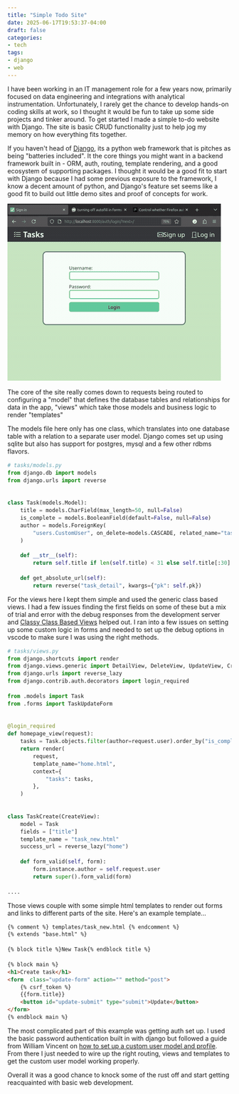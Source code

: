 ```yaml
---
title: "Simple Todo Site"
date: 2025-06-17T19:53:37-04:00
draft: false
categories:
- tech
tags:
- django
- web
---
```


I have been working in an IT management role for a few years now, primarily focused on data engineering and integrations with analytical instrumentation. Unfortunately, I rarely get the chance to develop hands-on coding skills at work, so I thought it would be fun to take up some side projects and tinker around. To get started I made a simple to-do website with Django. The site is basic CRUD functionality just to help jog my memory on how everything fits together.

If you haven't head of [Django](https://www.djangoproject.com/), its a python web framework that is pitches as being "batteries included". It the core things you might want in a backend framework built in - ORM, auth, routing, template rendering, and a good ecosystem of supporting packages. I thought it would be a good fit to start with Django because I had some previous exposure to the framework, I know a decent amount of python, and Django's feature set seems like a good fit to build out little demo sites and proof of concepts for work.

![image](site_example.gif#center)

The core of the site really comes down to requests being routed to configuring a "model" that defines the database tables and relationships for data in the app, "views" which take those models and business logic to render "templates"

The models file here only has one class, which translates into one database table with a relation to a separate user model. Django comes set up using sqlite but also has support for postgres, mysql and a few other rdbms flavors.

```python
# tasks/models.py
from django.db import models
from django.urls import reverse


class Task(models.Model):
    title = models.CharField(max_length=50, null=False)
    is_complete = models.BooleanField(default=False, null=False)
    author = models.ForeignKey(
        "users.CustomUser", on_delete=models.CASCADE, related_name="tasks", default=""
    )

    def __str__(self):
        return self.title if len(self.title) < 31 else self.title[:30] + "..."

    def get_absolute_url(self):
        return reverse("task_detail", kwargs={"pk": self.pk})
```

For the views here I kept them simple and used the generic class based views. I had a few issues finding the first fields on some of these but a mix of trial and error with the debug responses from the development server and [Classy Class Based Views](https://ccbv.co.uk/) helped out. I ran into a few issues on setting up some custom logic in forms and needed to set up the debug options in vscode to make sure I was using the right methods.

```python
# tasks/views.py 
from django.shortcuts import render
from django.views.generic import DetailView, DeleteView, UpdateView, CreateView
from django.urls import reverse_lazy
from django.contrib.auth.decorators import login_required

from .models import Task
from .forms import TaskUpdateForm


@login_required
def homepage_view(request):
    tasks = Task.objects.filter(author=request.user).order_by("is_complete")
    return render(
        request,
        template_name="home.html",
        context={
            "tasks": tasks,
        },
    )


class TaskCreate(CreateView):
    model = Task
    fields = ["title"]
    template_name = "task_new.html"
    success_url = reverse_lazy("home")

    def form_valid(self, form):
        form.instance.author = self.request.user
        return super().form_valid(form)

....
```

Those views couple with some simple html templates to render out forms and links to different parts of the site. Here's an example template...

```html
{% comment %} templates/task_new.html {% endcomment %}
{% extends "base.html" %}

{% block title %}New Task{% endblock title %}

{% block main %}
<h1>Create task</h1>
<form  class="update-form" action="" method="post">
    {% csrf_token %}
    {{form.title}}
    <button id="update-submit" type="submit">Update</button>
</form>
{% endblock main %}
```

The most complicated part of this example was getting auth set up. I used the basic password authentication built in with django but followed a guide from William Vincent on [how to set up a custom user model and profile](https://learndjango.com/tutorials/django-custom-user-model). From there I just needed to wire up the right routing, views and templates to get the custom user model working properly.

Overall it was a good chance to knock some of the rust off and start getting reacquainted with basic web development.
